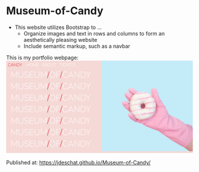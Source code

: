 # Museum-of-Candy
- This website utilizes Bootstrap to ...
  - Organize images and text in rows and columns to form an aesthetically pleasing website
  - Include semantic markup, such as a navbar

This is my portfolio webpage:
![alt text](https://github.com/jdeschat/Museum-of-Candy/blob/main/imgs/Museum_of_candy.jpg)

Published at: https://jdeschat.github.io/Museum-of-Candy/